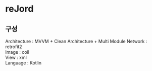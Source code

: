 # reJord
 
## 구성

Architecture : MVVM + Clean Architecture + Multi Module
Network : retrofit2  
Image : coil  
View : xml  
Language : Kotlin  

